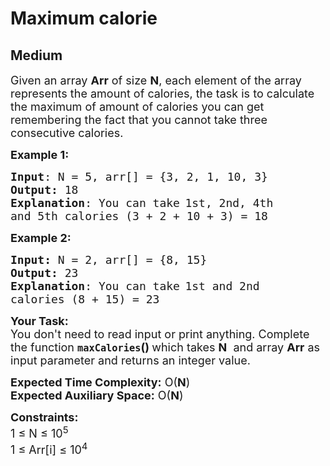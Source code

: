 # Maximum calorie
## Medium
<div class="problems_problem_content__Xm_eO"><p><span style="font-size:18px">Given an array <strong>Arr</strong> of size <strong>N</strong>, each element of the array represents the amount of calories, the task is to calculate the maximum of amount of calories you can get remembering the fact&nbsp;that you cannot take three consecutive calories.</span></p>

<p><span style="font-size:18px"><strong>Example 1:</strong></span></p>

<pre><span style="font-size:18px"><strong>Input</strong>: N = 5, arr[] = {3, 2, 1, 10, 3}
<strong>Output:</strong> 18
<strong>Explanation</strong>: </span><span style="font-size:18px">You can take</span> <span style="font-size:18px">1st, 2nd, 4th 
and 5th calories (3 + 2 + 10 + 3) = 18</span></pre>

<p><span style="font-size:18px"><strong>Example 2:</strong></span></p>

<pre><span style="font-size:18px"><strong>Input: </strong>N = 2, arr[] = {8, 15}
<strong>Output: </strong>23
<strong>Explanation</strong>: You can take</span> <span style="font-size:18px">1st and 2nd
calories (8 + 15) = 23</span>
</pre>

<p><span style="font-size:18px"><strong>Your Task:&nbsp; </strong></span><br>
<span style="font-size:18px">You don't need to read input or print anything. Complete the function <strong><code>maxCalories</code>() </strong>which takes <strong>N</strong>&nbsp; and array <strong>Arr</strong> as input parameter and returns an integer value.</span></p>

<p><span style="font-size:18px"><strong>Expected Time Complexity:</strong> O(<strong>N</strong>)<br>
<strong>Expected Auxiliary Space:</strong> O(<strong>N</strong>)</span></p>

<p><span style="font-size:18px"><strong>Constraints:</strong><br>
1 ≤ N ≤ 10<sup>5</sup></span><br>
<span style="font-size:18px">1 ≤ Arr[i] ≤ 10<sup>4</sup></span></p>
</div>